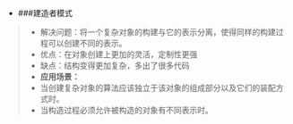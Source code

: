 * ###建造者模式
> * 解决问题：将一个复杂对象的构建与它的表示分离，使得同样的构建过程可以创建不同的表示。
> * 优点：在对象创建上更加的灵活，定制性更强
> * 缺点：结构变得更加复杂，多出了很多代码
> * **应用场景：**
> * 当创建复杂对象的算法应该独立于该对象的组成部分以及它们的装配方式时。
> * 当构造过程必须允许被构造的对象有不同表示时。